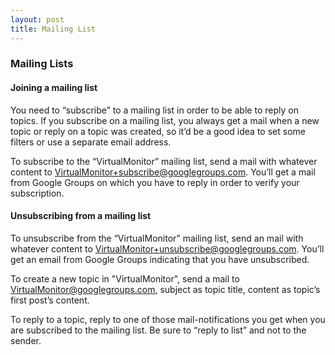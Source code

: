 ```yaml
---
layout: post
title: Mailing List
---
```


### Mailing Lists ###
#### Joining a mailing list ####

You need to “subscribe” to a mailing list in order to be able to reply on topics. If you subscribe on a mailing list, you always get a mail when a new topic or reply on a topic was created, so it’d be a good idea to set some filters or use a separate email address.

To subscribe to the “VirtualMonitor” mailing list, send a mail with whatever content to VirtualMonitor+subscribe@googlegroups.com. You’ll get a mail from Google Groups on which you have to reply in order to verify your subscription.

#### Unsubscribing from a mailing list ####
To unsubscribe from the “VirtualMonitor” mailing list, send an mail with whatever content to VirtualMonitor+unsubscribe@googlegroups.com. You’ll get an email from Google Groups indicating that you have unsubscribed.

To create a new topic in "VirtualMonitor", send a mail to VirtualMonitor@googlegroups.com, subject as topic title, content as topic’s first post’s content.

To reply to a topic, reply to one of those mail-notifications you get when you are subscribed to the mailing list. Be sure to “reply to list” and not to the sender. 
